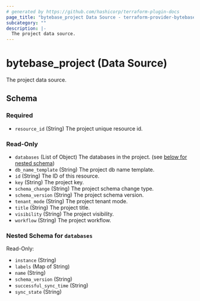 ```yaml
---
# generated by https://github.com/hashicorp/terraform-plugin-docs
page_title: "bytebase_project Data Source - terraform-provider-bytebase"
subcategory: ""
description: |-
  The project data source.
---
```


# bytebase_project (Data Source)

The project data source.



<!-- schema generated by tfplugindocs -->
## Schema

### Required

- `resource_id` (String) The project unique resource id.

### Read-Only

- `databases` (List of Object) The databases in the project. (see [below for nested schema](#nestedatt--databases))
- `db_name_template` (String) The project db name template.
- `id` (String) The ID of this resource.
- `key` (String) The project key.
- `schema_change` (String) The project schema change type.
- `schema_version` (String) The project schema version.
- `tenant_mode` (String) The project tenant mode.
- `title` (String) The project title.
- `visibility` (String) The project visibility.
- `workflow` (String) The project workflow.

<a id="nestedatt--databases"></a>
### Nested Schema for `databases`

Read-Only:

- `instance` (String)
- `labels` (Map of String)
- `name` (String)
- `schema_version` (String)
- `successful_sync_time` (String)
- `sync_state` (String)


